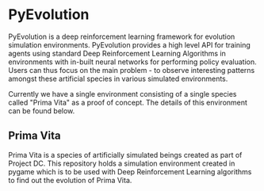 # PyEvolution

PyEvolution is a deep reinforcement learning framework for evolution simulation environments. PyEvolution provides a high level API for training agents using standard Deep Reinforcement Learning Algorithms in environments with in-built neural networks for performing policy evaluation. Users can thus focus on the main problem - to observe interesting patterns amongst these artificial species in various simulated environments.

Currently we have a single environment consisting of a single species called "Prima Vita" as a proof of concept. The details of this environment can be found below.

## Prima Vita

Prima Vita is a species of artificially simulated beings created as part of Project DC. This repository holds a simulation environment created in pygame which is to be used with Deep Reinforcement Learning algorithms to find out the evolution of Prima Vita.

